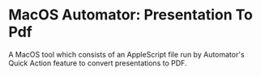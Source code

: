 # MacOS Automator: Presentation To Pdf
A MacOS tool which consists of an AppleScript file run by Automator's Quick Action feature to convert presentations to PDF.
